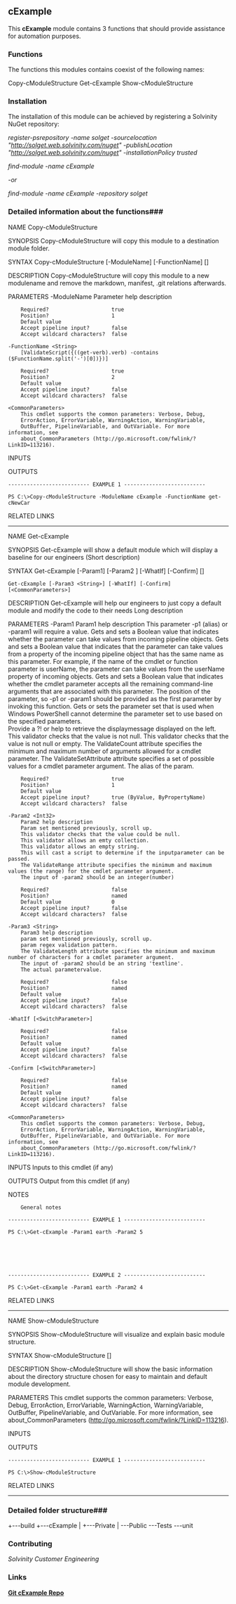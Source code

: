 ## cExample ##
This **cExample** module contains 3 functions that should provide assistance for automation purposes.

### Functions ###
The functions this modules contains coexist of the following names:

Copy-cModuleStructure
Get-cExample
Show-cModuleStructure



### Installation ###
The installation of this module can be achieved by registering a Solvinity NuGet repository:

*register-psrepository -name solget -sourcelocation "http://solget.web.solvinity.com/nuget" -publishLocation "http://solget.web.solvinity.com/nuget" -installationPolicy trusted*

*find-module -name cExample*

*-or*

*find-module -name cExample -repository solget*


### Detailed information about the functions###

NAME
    Copy-cModuleStructure
    
SYNOPSIS
    Copy-cModuleStructure will copy this module to a destination module folder.
    
    
SYNTAX
    Copy-cModuleStructure [-ModuleName] <String> [-FunctionName] <String> [<CommonParameters>]
    
    
DESCRIPTION
    Copy-cModuleStructure will copy this module to a new modulename and remove the markdown, manifest, .git relations afterwards.
    

PARAMETERS
    -ModuleName <String>
        Parameter help description
        
        Required?                    true
        Position?                    1
        Default value                
        Accept pipeline input?       false
        Accept wildcard characters?  false
        
    -FunctionName <String>
        [ValidateScript({((get-verb).verb) -contains ($FunctionName.split('-')[0])})]
        
        Required?                    true
        Position?                    2
        Default value                
        Accept pipeline input?       false
        Accept wildcard characters?  false
        
    <CommonParameters>
        This cmdlet supports the common parameters: Verbose, Debug,
        ErrorAction, ErrorVariable, WarningAction, WarningVariable,
        OutBuffer, PipelineVariable, and OutVariable. For more information, see 
        about_CommonParameters (http://go.microsoft.com/fwlink/?LinkID=113216). 
    
INPUTS
    
OUTPUTS
    
    -------------------------- EXAMPLE 1 --------------------------
    
    PS C:\>Copy-cModuleStructure -ModuleName cExample -FunctionName get-cNewCar
    
    
    
    
    
    
    
RELATED LINKS

---

NAME
    Get-cExample
    
SYNOPSIS
    Get-cExample will show a default module which will display a baseline for our engineers (Short description)
    
    
SYNTAX
    Get-cExample [-Param1] <Object> [-Param2 <Int32>] [-WhatIf] [-Confirm] [<CommonParameters>]
    
    Get-cExample [-Param3 <String>] [-WhatIf] [-Confirm] [<CommonParameters>]
    
    
DESCRIPTION
    Get-cExample will help our engineers to just copy a default module and modify the code to their needs Long description
    

PARAMETERS
    -Param1 <Object>
        Param1 help description
        This parameter -p1 (alias) or -param1 will require a value.
        Gets and sets a Boolean value that indicates whether the parameter can take values from incoming pipeline objects.
        Gets and sets a Boolean value that indicates that the parameter can take values from a property of the incoming pipeline object that has the same name as this parameter. For example, if the name of the cmdlet or function parameter is userName, the parameter can 
        take values from the userName property of incoming objects.
        Gets and sets a Boolean value that indicates whether the cmdlet parameter accepts all the remaining command-line arguments that are associated with this parameter.
        The position of the parameter, so -p1 or -param1 should be provided as the first parameter by invoking this function.
        Gets or sets the parameter set that is used when Windows PowerShell cannot determine the parameter set to use based on the specified parameters.     
        Provide a ?! or help to retrieve the displaymessage displayed on the left.
        This validator checks that the value is not null.
        This validator checks that the value is not null or empty.
        The ValidateCount attribute specifies the minimum and maximum number of arguments allowed for a cmdlet parameter.
        The ValidateSetAttribute attribute specifies a set of possible values for a cmdlet parameter argument.
        The alias of the param.
        
        Required?                    true
        Position?                    1
        Default value                
        Accept pipeline input?       true (ByValue, ByPropertyName)
        Accept wildcard characters?  false
        
    -Param2 <Int32>
        Param2 help description
        Param set mentioned previously, scroll up.
        This validator checks that the value could be null.
        This validator allows an emty collection.
        This validator allows an empty string.
        This will cast a script to determine if the inputparameter can be passed.
        The ValidateRange attribute specifies the minimum and maximum values (the range) for the cmdlet parameter argument.
        The input of -param2 should be an integer(number)
        
        Required?                    false
        Position?                    named
        Default value                0
        Accept pipeline input?       false
        Accept wildcard characters?  false
        
    -Param3 <String>
        Param3 help description
        param set mentioned previously, scroll up.
        param regex validation pattern.
        The ValidateLength attribute specifies the minimum and maximum number of characters for a cmdlet parameter argument.
        The input of -param2 should be an string 'textline'.
        The actual parametervalue.
        
        Required?                    false
        Position?                    named
        Default value                
        Accept pipeline input?       false
        Accept wildcard characters?  false
        
    -WhatIf [<SwitchParameter>]
        
        Required?                    false
        Position?                    named
        Default value                
        Accept pipeline input?       false
        Accept wildcard characters?  false
        
    -Confirm [<SwitchParameter>]
        
        Required?                    false
        Position?                    named
        Default value                
        Accept pipeline input?       false
        Accept wildcard characters?  false
        
    <CommonParameters>
        This cmdlet supports the common parameters: Verbose, Debug,
        ErrorAction, ErrorVariable, WarningAction, WarningVariable,
        OutBuffer, PipelineVariable, and OutVariable. For more information, see 
        about_CommonParameters (http://go.microsoft.com/fwlink/?LinkID=113216). 
    
INPUTS
    Inputs to this cmdlet (if any)
    
    
OUTPUTS
    Output from this cmdlet (if any)
    
    
NOTES
    
    
        General notes
    
    -------------------------- EXAMPLE 1 --------------------------
    
    PS C:\>Get-cExample -Param1 earth -Param2 5
    
    
    
    
    
    
    -------------------------- EXAMPLE 2 --------------------------
    
    PS C:\>Get-cExample -Param1 earth -Param2 4
    
    
    
    
    
    
    
RELATED LINKS

---

NAME
    Show-cModuleStructure
    
SYNOPSIS
    Show-cModuleStructure will visualize and explain basic module structure.
    
    
SYNTAX
    Show-cModuleStructure [<CommonParameters>]
    
    
DESCRIPTION
    Show-cModuleStructure will show the basic information about the directory structure chosen for easy to maintain and default module development.
    

PARAMETERS
    <CommonParameters>
        This cmdlet supports the common parameters: Verbose, Debug,
        ErrorAction, ErrorVariable, WarningAction, WarningVariable,
        OutBuffer, PipelineVariable, and OutVariable. For more information, see 
        about_CommonParameters (http://go.microsoft.com/fwlink/?LinkID=113216). 
    
INPUTS
    
OUTPUTS
    
    -------------------------- EXAMPLE 1 --------------------------
    
    PS C:\>Show-cModuleStructure
    
    
    
    
    
    
    
RELATED LINKS

---



### Detailed folder structure###
+---build
+---cExample
|   +---Private
|   \---Public
\---Tests
    \---unit


### Contributing ###
*Solvinity Customer Engineering*

### Links ###
**[Git cExample Repo](ssh://solvinity@solvinity.visualstudio.com:22/DefaultCollection/_git/cExample)**

